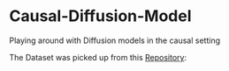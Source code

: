 # Causal-Diffusion-Model
Playing around with Diffusion models in the causal setting

The Dataset was picked up from this [Repository](https://github.com/switchablenorms/CelebAMask-HQ):

